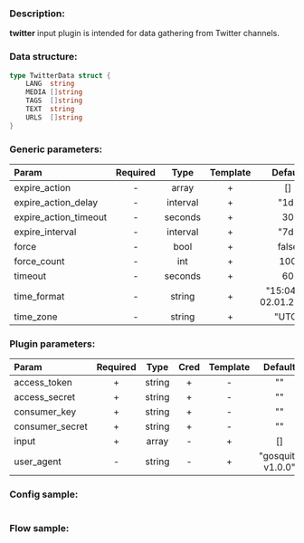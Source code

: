 ### Description:

**twitter** input plugin is intended for data gathering from Twitter channels.

### Data structure:

```go
type TwitterData struct {
	LANG  string
	MEDIA []string
	TAGS  []string
	TEXT  string
	URLS  []string
}
```

### Generic parameters:

| Param                 | Required |   Type   | Template |        Default        | Description |
|:----------------------|:--------:|:--------:|:--------:|:---------------------:|:------------|
| expire_action         |    -     |  array   |    +     |          []           |             |
| expire_action_delay   |    -     | interval |    +     |         "1d"          |             |
| expire_action_timeout |    -     | seconds  |    +     |          30           |             |
| expire_interval       |    -     | interval |    +     |         "7d"          |             |
| force                 |    -     |   bool   |    +     |         false         |             |
| force_count           |    -     |   int    |    +     |          100          |             |
| timeout               |    -     | seconds  |    +     |          60           |             |
| time_format           |    -     |  string  |    +     | "15:04:05 02.01.2006" |             |
| time_zone             |    -     |  string  |    +     |         "UTC"         |             |


### Plugin parameters:

| Param           | Required |  Type  | Cred | Template |      Default      |     Example     | Description |
|:----------------|:--------:|:------:|:----:|:--------:|:-----------------:|:---------------:|:------------|
| access_token    |    +     | string |  +   |    -     |        ""         |       ""        |             |
| access_secret   |    +     | string |  +   |    -     |        ""         |       ""        |             |
| consumer_key    |    +     | string |  +   |    -     |        ""         |       ""        |             |
| consumer_secret |    +     | string |  +   |    -     |        ""         |       ""        |             |
| input           |    +     | array  |  -   |    +     |        []         | ["tass_agency"] |             |
| user_agent      |    -     | string |  -   |    +     | "gosquito v1.0.0" | "webchela 1.0"  |             |


### Config sample:

```toml

```

### Flow sample:

```yaml
```
